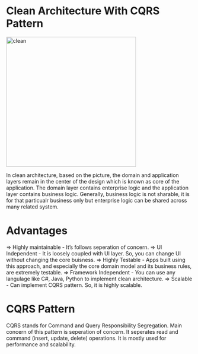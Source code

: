 # Clean Architecture With CQRS Pattern

<img width="350" alt="clean" src="https://user-images.githubusercontent.com/45303423/187127203-1259100e-5ce9-40a4-8a89-62dc9d993025.png">


In clean architecture, based on the picture, the domain and application layers remain in the center of the design which is known as core of the application. The domain layer contains enterprise logic and the application layer contains business logic. Generally, business logic is not sharable, it is for that particualr business only but enterprise logic can be shared across many related system.

# Advantages

=> Highly maintainable - It’s follows seperation of concern.
=> UI Independent - It is loosely coupled with UI layer. So, you can change UI without changing the core buisness.
=> Highly Testable - Apps built using this approach, and especially the core domain model and its business rules, are extremely testable.
=> Framework Independent - You can use any langulage like C#, Java, Python to implement clean architecture.
=> Scalable - Can implement CQRS pattern. So, it is highly scalable.

# CQRS Pattern

CQRS stands for Command and Query Responsibility Segregation. Main concern of this pattern is seperation of concern. It seperates read and command (insert, update, delete) operations. It is mostly used for performance and scalability.
